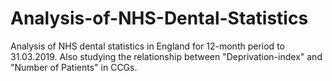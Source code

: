 # Analysis-of-NHS-Dental-Statistics
Analysis of NHS dental statistics in England for 12-month period to 31.03.2019. Also studying the relationship between "Deprivation-index" and "Number of Patients" in CCGs. 
